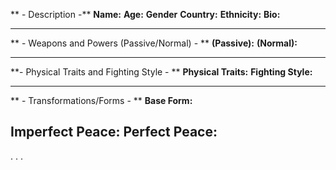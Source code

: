 ** - Description -**
**Name:**
**Age:**
**Gender**
**Country:**
**Ethnicity:**
**Bio:**

-----
** - Weapons and Powers (Passive/Normal) - **
**(Passive):**
**(Normal):**

-----
**- Physical Traits and Fighting Style - **
**Physical Traits:**
**Fighting Style:**

-----
** - Transformations/Forms - **
**Base Form:**

**Imperfect Peace:**
**Perfect Peace:**
-----
.
.
.
